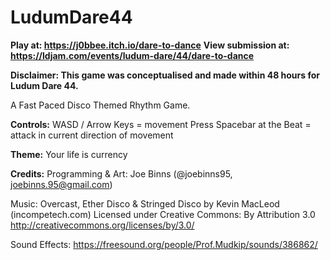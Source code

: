 # LudumDare44
**Play at: https://j0bbee.itch.io/dare-to-dance**
**View submission at: https://ldjam.com/events/ludum-dare/44/dare-to-dance**

**Disclaimer: This game was conceptualised and made within 48 hours for Ludum Dare 44.**

A Fast Paced Disco Themed Rhythm Game.

**Controls:**
WASD / Arrow Keys = movement
Press Spacebar at the Beat = attack in current direction of movement

**Theme:**
Your life is currency

**Credits:**
Programming & Art:
Joe Binns (@joebinns95, joebinns.95@gmail.com)

Music:
Overcast, Ether Disco & Stringed Disco by Kevin MacLeod (incompetech.com) 
Licensed under Creative Commons: By Attribution 3.0
http://creativecommons.org/licenses/by/3.0/

Sound Effects:
https://freesound.org/people/Prof.Mudkip/sounds/386862/




